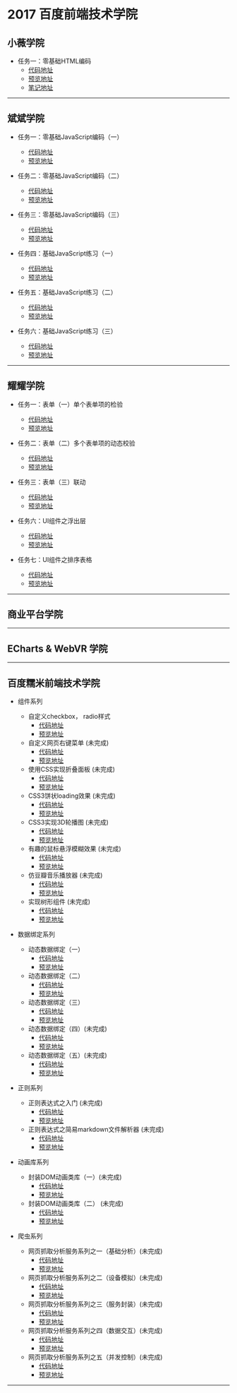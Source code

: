 # 2017 百度前端技术学院

## 小薇学院
- 任务一：零基础HTML编码
  - [代码地址](https://github.com/Away0x/baidu_fe/blob/master/xiaowei/lesson_1/index.html)
  - [预览地址](http://htmlpreview.github.io/?https://github.com/Away0x/baidu_fe/blob/master/xiaowei/lesson_1/index.html)
  - [笔记地址](https://github.com/Away0x/baidu_fe/tree/master/xiaowei/lesson_1)

***

## 斌斌学院
- 任务一：零基础JavaScript编码（一）
  - [代码地址](https://github.com/Away0x/baidu_fe/blob/master/bingbing/lesson_1/index.html)
  - [预览地址](http://htmlpreview.github.io/?https://github.com/Away0x/baidu_fe/blob/master/bingbing/lesson_1/index.html)

- 任务二：零基础JavaScript编码（二）
  - [代码地址](https://github.com/Away0x/baidu_fe/blob/master/bingbing/lesson_2/index.html)
  - [预览地址](http://htmlpreview.github.io/?https://github.com/Away0x/baidu_fe/blob/master/bingbing/lesson_2/index.html)

- 任务三：零基础JavaScript编码（三）
  - [代码地址](https://github.com/Away0x/baidu_fe/blob/master/bingbing/lesson_3/index.html)
  - [预览地址](http://htmlpreview.github.io/?https://github.com/Away0x/baidu_fe/blob/master/bingbing/lesson_3/index.html)

- 任务四：基础JavaScript练习（一）
  - [代码地址](https://github.com/Away0x/baidu_fe/blob/master/bingbing/lesson_4/index.html)
  - [预览地址](http://htmlpreview.github.io/?https://github.com/Away0x/baidu_fe/blob/master/bingbing/lesson_4/index.html)

- 任务五：基础JavaScript练习（二）
  - [代码地址](https://github.com/Away0x/baidu_fe/blob/master/bingbing/lesson_5/index.html)
  - [预览地址](http://htmlpreview.github.io/?https://github.com/Away0x/baidu_fe/blob/master/bingbing/lesson_5/index.html)

- 任务六：基础JavaScript练习（三）
  - [代码地址](https://github.com/Away0x/baidu_fe/blob/master/bingbing/lesson_6/index.html)
  - [预览地址](http://htmlpreview.github.io/?https://github.com/Away0x/baidu_fe/blob/master/bingbing/lesson_6/index.html)

***

## 耀耀学院
- 任务一：表单（一）单个表单项的检验
  - [代码地址](https://github.com/Away0x/baidu_fe/blob/master/yaoyao/lesson_1/index.html)
  - [预览地址](http://htmlpreview.github.io/?https://github.com/Away0x/baidu_fe/blob/master/yaoyao/lesson_1/index.html)

- 任务二：表单（二）多个表单项的动态校验
  - [代码地址](https://github.com/Away0x/baidu_fe/blob/master/yaoyao/lesson_2/index.html)
  - [预览地址](http://htmlpreview.github.io/?https://github.com/Away0x/baidu_fe/blob/master/yaoyao/lesson_2/index.html)

- 任务三：表单（三）联动
  - [代码地址](https://github.com/Away0x/baidu_fe/blob/master/yaoyao/lesson_3/index.html)
  - [预览地址](http://htmlpreview.github.io/?https://github.com/Away0x/baidu_fe/blob/master/yaoyao/lesson_3/index.html)

- 任务六：UI组件之浮出层
  - [代码地址](https://github.com/Away0x/baidu_fe/blob/master/yaoyao/lesson_6/index.html)
  - [预览地址](http://htmlpreview.github.io/?https://github.com/Away0x/baidu_fe/blob/master/yaoyao/lesson_6/index.html)

- 任务七：UI组件之排序表格
  - [代码地址](https://github.com/Away0x/baidu_fe/blob/master/yaoyao/lesson_7/index.html)
  - [预览地址](http://htmlpreview.github.io/?https://github.com/Away0x/baidu_fe/blob/master/yaoyao/lesson_7/index.html)

***

## 商业平台学院

***

## ECharts & WebVR 学院

***

## 百度糯米前端技术学院
- 组件系列
  - 自定义checkbox， radio样式
    - [代码地址](https://github.com/Away0x/baidu_fe/blob/master/nuomi/components/radio_checkbox/index.html)
    - [预览地址](http://htmlpreview.github.io/?https://github.com/Away0x/baidu_fe/blob/master/nuomi/components/radio_checkbox/index.html)
  - 自定义网页右键菜单 (未完成)
    - [代码地址](https://github.com/Away0x/baidu_fe/blob/master/nuomi/components/contextmenu/index.html)
    - [预览地址](http://htmlpreview.github.io/?https://github.com/Away0x/baidu_fe/blob/master/nuomi/components/contextmenu/index.html)
  - 使用CSS实现折叠面板 (未完成)
    - [代码地址](https://github.com/Away0x/baidu_fe/blob/master/nuomi/components/css3_panel/index.html)
    - [预览地址](http://htmlpreview.github.io/?https://github.com/Away0x/baidu_fe/blob/master/nuomi/components/css3_panel/index.html)
  - CSS3饼状loading效果 (未完成)
    - [代码地址](https://github.com/Away0x/baidu_fe/blob/master/nuomi/components/css3_loading/index.html)
    - [预览地址](http://htmlpreview.github.io/?https://github.com/Away0x/baidu_fe/blob/master/nuomi/components/css3_loading/index.html)
  - CSS3实现3D轮播图 (未完成)
    - [代码地址](https://github.com/Away0x/baidu_fe/blob/master/nuomi/components/css3_slide/index.html)
    - [预览地址](http://htmlpreview.github.io/?https://github.com/Away0x/baidu_fe/blob/master/nuomi/components/css3_slide/index.html)
  - 有趣的鼠标悬浮模糊效果 (未完成)
    - [代码地址](https://github.com/Away0x/baidu_fe/blob/master/nuomi/components/blur/index.html)
    - [预览地址](http://htmlpreview.github.io/?https://github.com/Away0x/baidu_fe/blob/master/nuomi/components/blur/index.html)
  - 仿豆瓣音乐播放器 (未完成)
    - [代码地址](https://github.com/Away0x/baidu_fe/blob/master/nuomi/components/music/index.html)
    - [预览地址](http://htmlpreview.github.io/?https://github.com/Away0x/baidu_fe/blob/master/nuomi/components/music/index.html)
  - 实现树形组件 (未完成)
    - [代码地址](https://github.com/Away0x/baidu_fe/blob/master/nuomi/components/tree/index.html)
    - [预览地址](http://htmlpreview.github.io/?https://github.com/Away0x/baidu_fe/blob/master/nuomi/components/tree/index.html)

- 数据绑定系列
  - 动态数据绑定（一）
    - [代码地址](https://github.com/Away0x/baidu_fe/blob/master/nuomi/mvvm/lesson_1/index.html)
    - [预览地址](http://htmlpreview.github.io/?https://github.com/Away0x/baidu_fe/blob/master/nuomi/mvvm/lesson_1/index.html)
  - 动态数据绑定（二）
    - [代码地址](https://github.com/Away0x/baidu_fe/blob/master/nuomi/mvvm/lesson_2/index.html)
    - [预览地址](http://htmlpreview.github.io/?https://github.com/Away0x/baidu_fe/blob/master/nuomi/mvvm/lesson_2/index.html)
  - 动态数据绑定（三）
    - [代码地址](https://github.com/Away0x/baidu_fe/blob/master/nuomi/mvvm/lesson_3/index.html)
    - [预览地址](http://htmlpreview.github.io/?https://github.com/Away0x/baidu_fe/blob/master/nuomi/mvvm/lesson_3/index.html)
  - 动态数据绑定（四）(未完成)
    - [代码地址](https://github.com/Away0x/baidu_fe/blob/master/nuomi/mvvm/lesson_4/index.html)
    - [预览地址](http://htmlpreview.github.io/?https://github.com/Away0x/baidu_fe/blob/master/nuomi/mvvm/lesson_4/index.html)
  - 动态数据绑定（五）(未完成)
    - [代码地址](https://github.com/Away0x/baidu_fe/blob/master/nuomi/mvvm/lesson_5/index.html)
    - [预览地址](http://htmlpreview.github.io/?https://github.com/Away0x/baidu_fe/blob/master/nuomi/mvvm/lesson_5/index.html)

- 正则系列
  - 正则表达式之入门 (未完成)
    - [代码地址](https://github.com/Away0x/baidu_fe/blob/master/nuomi/RegEx/base/index.html)
    - [预览地址](http://htmlpreview.github.io/?https://github.com/Away0x/baidu_fe/blob/master/nuomi/RegEx/base/index.html)
  - 正则表达式之简易markdown文件解析器 (未完成)
    - [代码地址](https://github.com/Away0x/baidu_fe/blob/master/nuomi/RegEx/markdown/index.html)
    - [预览地址](http://htmlpreview.github.io/?https://github.com/Away0x/baidu_fe/blob/master/nuomi/RegEx/markdown/index.html)

- 动画库系列
  - 封装DOM动画类库（一）(未完成)
    - [代码地址](https://github.com/Away0x/baidu_fe/blob/master/nuomi/animation/lesson_1/index.html)
    - [预览地址](http://htmlpreview.github.io/?https://github.com/Away0x/baidu_fe/blob/master/nuomi/animation/lesson_1/index.html)
  - 封装DOM动画类库（二） (未完成)
    - [代码地址](https://github.com/Away0x/baidu_fe/blob/master/nuomi/animation/lesson_2/index.html)
    - [预览地址](http://htmlpreview.github.io/?https://github.com/Away0x/baidu_fe/blob/master/nuomi/animation/lesson_2/index.html)

- 爬虫系列
  - 网页抓取分析服务系列之一（基础分析）(未完成)
    - [代码地址](https://github.com/Away0x/baidu_fe/blob/master/nuomi/crawler/lesson_1/index.html)
    - [预览地址](http://htmlpreview.github.io/?https://github.com/Away0x/baidu_fe/blob/master/nuomi/crawler/lesson_1/index.html)
  - 网页抓取分析服务系列之二（设备模拟）(未完成)
    - [代码地址](https://github.com/Away0x/baidu_fe/blob/master/nuomi/crawler/lesson_2/index.html)
    - [预览地址](http://htmlpreview.github.io/?https://github.com/Away0x/baidu_fe/blob/master/nuomi/crawler/lesson_2/index.html)
  - 网页抓取分析服务系列之三（服务封装）(未完成)
    - [代码地址](https://github.com/Away0x/baidu_fe/blob/master/nuomi/crawler/lesson_3/index.html)
    - [预览地址](http://htmlpreview.github.io/?https://github.com/Away0x/baidu_fe/blob/master/nuomi/crawler/lesson_3/index.html)
  - 网页抓取分析服务系列之四（数据交互）(未完成)
    - [代码地址](https://github.com/Away0x/baidu_fe/blob/master/nuomi/crawler/lesson_4/index.html)
    - [预览地址](http://htmlpreview.github.io/?https://github.com/Away0x/baidu_fe/blob/master/nuomi/crawler/lesson_4/index.html)
  - 网页抓取分析服务系列之五（并发控制）(未完成)
    - [代码地址](https://github.com/Away0x/baidu_fe/blob/master/nuomi/crawler/lesson_5/index.html)
    - [预览地址](http://htmlpreview.github.io/?https://github.com/Away0x/baidu_fe/blob/master/nuomi/crawler/lesson_5/index.html)

***
